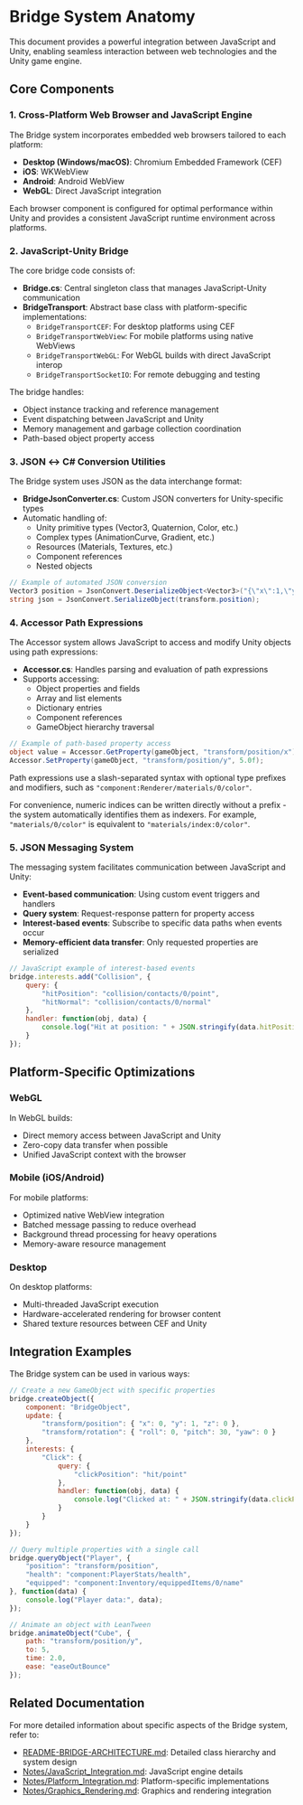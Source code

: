 # Bridge System Anatomy

This document provides a powerful integration between JavaScript and Unity, enabling seamless interaction between web technologies and the Unity game engine.

## Core Components

### 1. Cross-Platform Web Browser and JavaScript Engine

The Bridge system incorporates embedded web browsers tailored to each platform:

- **Desktop (Windows/macOS)**: Chromium Embedded Framework (CEF)
- **iOS**: WKWebView
- **Android**: Android WebView
- **WebGL**: Direct JavaScript integration

Each browser component is configured for optimal performance within Unity and provides a consistent JavaScript runtime environment across platforms.

### 2. JavaScript-Unity Bridge

The core bridge code consists of:

- **Bridge.cs**: Central singleton class that manages JavaScript-Unity communication
- **BridgeTransport**: Abstract base class with platform-specific implementations:
  - `BridgeTransportCEF`: For desktop platforms using CEF
  - `BridgeTransportWebView`: For mobile platforms using native WebViews
  - `BridgeTransportWebGL`: For WebGL builds with direct JavaScript interop
  - `BridgeTransportSocketIO`: For remote debugging and testing

The bridge handles:
- Object instance tracking and reference management
- Event dispatching between JavaScript and Unity
- Memory management and garbage collection coordination
- Path-based object property access

### 3. JSON ↔ C# Conversion Utilities

The Bridge system uses JSON as the data interchange format:

- **BridgeJsonConverter.cs**: Custom JSON converters for Unity-specific types
- Automatic handling of:
  - Unity primitive types (Vector3, Quaternion, Color, etc.)
  - Complex types (AnimationCurve, Gradient, etc.)
  - Resources (Materials, Textures, etc.)
  - Component references
  - Nested objects

```csharp
// Example of automated JSON conversion
Vector3 position = JsonConvert.DeserializeObject<Vector3>("{\"x\":1,\"y\":2,\"z\":3}");
string json = JsonConvert.SerializeObject(transform.position);
```

### 4. Accessor Path Expressions

The Accessor system allows JavaScript to access and modify Unity objects using path expressions:

- **Accessor.cs**: Handles parsing and evaluation of path expressions
- Supports accessing:
  - Object properties and fields
  - Array and list elements
  - Dictionary entries
  - Component references
  - GameObject hierarchy traversal

```csharp
// Example of path-based property access
object value = Accessor.GetProperty(gameObject, "transform/position/x");
Accessor.SetProperty(gameObject, "transform/position/y", 5.0f);
```

Path expressions use a slash-separated syntax with optional type prefixes and modifiers, such as `"component:Renderer/materials/0/color"`.

For convenience, numeric indices can be written directly without a prefix - the system automatically identifies them as indexers. For example, `"materials/0/color"` is equivalent to `"materials/index:0/color"`.

### 5. JSON Messaging System

The messaging system facilitates communication between JavaScript and Unity:

- **Event-based communication**: Using custom event triggers and handlers
- **Query system**: Request-response pattern for property access
- **Interest-based events**: Subscribe to specific data paths when events occur
- **Memory-efficient data transfer**: Only requested properties are serialized

```javascript
// JavaScript example of interest-based events
bridge.interests.add("Collision", {
    query: {
        "hitPosition": "collision/contacts/0/point",
        "hitNormal": "collision/contacts/0/normal"
    },
    handler: function(obj, data) {
        console.log("Hit at position: " + JSON.stringify(data.hitPosition));
    }
});
```

## Platform-Specific Optimizations

### WebGL

In WebGL builds:
- Direct memory access between JavaScript and Unity
- Zero-copy data transfer when possible
- Unified JavaScript context with the browser

### Mobile (iOS/Android)

For mobile platforms:
- Optimized native WebView integration
- Batched message passing to reduce overhead
- Background thread processing for heavy operations
- Memory-aware resource management

### Desktop

On desktop platforms:
- Multi-threaded JavaScript execution
- Hardware-accelerated rendering for browser content
- Shared texture resources between CEF and Unity

## Integration Examples

The Bridge system can be used in various ways:

```javascript
// Create a new GameObject with specific properties
bridge.createObject({
    component: "BridgeObject",
    update: {
        "transform/position": { "x": 0, "y": 1, "z": 0 },
        "transform/rotation": { "roll": 0, "pitch": 30, "yaw": 0 }
    },
    interests: {
        "Click": {
            query: {
                "clickPosition": "hit/point"
            },
            handler: function(obj, data) {
                console.log("Clicked at: " + JSON.stringify(data.clickPosition));
            }
        }
    }
});

// Query multiple properties with a single call
bridge.queryObject("Player", {
    "position": "transform/position",
    "health": "component:PlayerStats/health",
    "equipped": "component:Inventory/equippedItems/0/name"
}, function(data) {
    console.log("Player data:", data);
});

// Animate an object with LeanTween
bridge.animateObject("Cube", {
    path: "transform/position/y",
    to: 5,
    time: 2.0,
    ease: "easeOutBounce"
});
```

## Related Documentation

For more detailed information about specific aspects of the Bridge system, refer to:

- [README-BRIDGE-ARCHITECTURE.md](README-BRIDGE-ARCHITECTURE.md): Detailed class hierarchy and system design
- [Notes/JavaScript_Integration.md](Notes/JavaScript_Integration.md): JavaScript engine details
- [Notes/Platform_Integration.md](Notes/Platform_Integration.md): Platform-specific implementations
- [Notes/Graphics_Rendering.md](Notes/Graphics_Rendering.md): Graphics and rendering integration 
